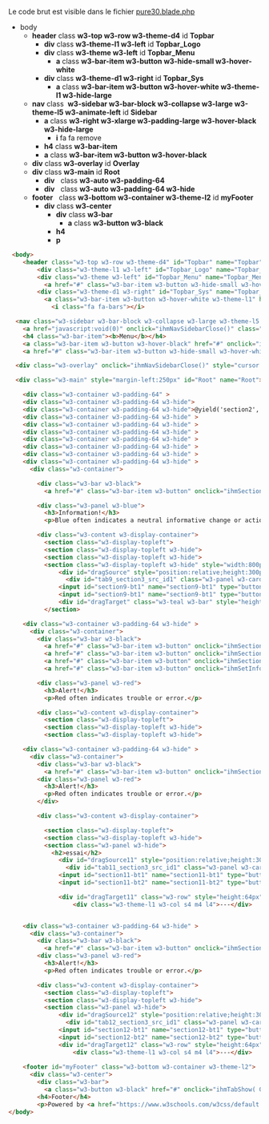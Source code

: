 

Le code brut est visible dans le fichier [pure30.blade.php](../resources/views/layouts/pure30.blade.php)



- body
	- **header** class **w3-top w3-row w3-theme-d4** id **Topbar**
		- **div** class **w3-theme-l1 w3-left**  id **Topbar_Logo**
  		- **div** class **w3-theme w3-left** id **Topbar_Menu**
     		- **a** class **w3-bar-item w3-button w3-hide-small w3-hover-white**
		- **div** class **w3-theme-d1 w3-right** id **Topbar_Sys**
  			- **a** class **w3-bar-item w3-button w3-hover-white w3-theme-l1 w3-hide-large**
	- **nav** class  **w3-sidebar w3-bar-block w3-collapse w3-large w3-theme-l5 w3-animate-left** id **Sidebar**
		- **a** class **w3-right w3-xlarge w3-padding-large w3-hover-black w3-hide-large**
			- **i** fa fa remove
   		- **h4** class **w3-bar-item**
		- **a** class **w3-bar-item w3-button w3-hover-black**
	- **div** class **w3-overlay** id **Overlay**
	- **div** class **w3-main** id **Root**
		- **div**   class **w3-auto w3-padding-64**
		- **div**   class **w3-auto w3-padding-64 w3-hide**
	- **footer**   class **w3-bottom w3-container w3-theme-l2** id **myFooter**
		- **div** class **w3-center**
			- **div** class **w3-bar**
				- **a** class **w3-button w3-black**
			- **h4**
			- **p**



```html
 <body>
    <header class="w3-top w3-row w3-theme-d4" id="Topbar" name="Topbar">
        <div class="w3-theme-l1 w3-left" id="Topbar_Logo" name="Topbar_Logo">
        <div class="w3-theme w3-left" id="Topbar_Menu" name="Topbar_Menu">
          <a href="#" class="w3-bar-item w3-button w3-hide-small w3-hover-white" onclick="ihmTabShow( 0 )">Tab-0</a>
        <div class="w3-theme-d1 w3-right" id="Topbar_Sys" name="Topbar_Sys">
          <a class="w3-bar-item w3-button w3-hover-white w3-theme-l1" href="javascript:void(0)" onclick="ihmNavSidebarOpen()" >
            <i class="fa fa-bars"></i>

  <nav class="w3-sidebar w3-bar-block w3-collapse w3-large w3-theme-l5 w3-animate-left" id="Sidebar" name="Sidebar">
    <a href="javascript:void(0)" onclick="ihmNavSidebarClose()" class="w3-right w3-xlarge w3-padding-large w3-hover-black w3-hide-large" title="Close Menu">
    <h4 class="w3-bar-item"><b>Menu</b></h4>
    <a class="w3-bar-item w3-button w3-hover-black" href="#" onclick="ihmTabShow( 0 )">Link</a>
    <a href="#" class="w3-bar-item w3-button w3-hide-small w3-hover-white" onclick="ihmTabShow( 12 )">Tab-12</a>    

  <div class="w3-overlay" onclick="ihmNavSidebarClose()" style="cursor:pointer" title="close side menu" id="Overlay" name="Overlay"></div>

  <div class="w3-main" style="margin-left:250px" id="Root" name="Root">

    <div class="w3-container w3-padding-64" >
    <div class="w3-container w3-padding-64 w3-hide">
    <div class="w3-container w3-padding-64 w3-hide">@yield('section2', '<h2>Section 2</h2>')</div>
    <div class="w3-container w3-padding-64 w3-hide" >
    <div class="w3-container w3-padding-64 w3-hide" >
    <div class="w3-container w3-padding-64 w3-hide" >
    <div class="w3-container w3-padding-64 w3-hide" >
    <div class="w3-container w3-padding-64 w3-hide" >
    <div class="w3-container w3-padding-64 w3-hide" >
    <div class="w3-container w3-padding-64 w3-hide" >
      <div class="w3-container">    

        <div class="w3-bar w3-black">
          <a href="#" class="w3-bar-item w3-button" onclick="ihmSectiontabShow( this, 0)">section 0</a>

        <div class="w3-panel w3-blue">
          <h3>Information!</h3>
          <p>Blue often indicates a neutral informative change or action.</p>

        <div class="w3-content w3-display-container">
          <section class="w3-display-topleft">
          <section class="w3-display-topleft w3-hide">
          <section class="w3-display-topleft w3-hide">
          <section class="w3-display-topleft w3-hide" style="width:800px;">
              <div id="dragSource" style="position:relative;height:300px;" class="w3-display-topleft w3-content">
                <div id="tab9_section3_src_id1" class="w3-panel w3-card-4 w3-green w3-center w3-quarter" draggable="true"><p>div 1</p></div>
              <input id="section9-bt1" name="section9-bt1" type="button" value="clearDragTarget('dragTarget')"/>
              <input id="section9-bt1" name="section9-bt1" type="button" value="GetDragTarget('dragTarget')"/>
              <div id="dragTarget" class="w3-teal w3-bar" style="height:64px">
          </section>

    <div class="w3-container w3-padding-64 w3-hide" >
      <div class="w3-container">    
        <div class="w3-bar w3-black">
          <a href="#" class="w3-bar-item w3-button" onclick="ihmSectiontabShow( this, 0)">section 0</a>
          <a href="#" class="w3-bar-item w3-button" onclick="ihmSectiontabShow( this, 1)">section 1</a>
          <a href="#" class="w3-bar-item w3-button" onclick="ihmSectiontabShow( this, 2)">section 2</a>
          <a href="#" class="w3-bar-item w3-button" onclick="ihmSetInfotab('Success','Un nouveau message, Success ;)')">Info->Alert</a>

        <div class="w3-panel w3-red">
          <h3>Alert!</h3>
          <p>Red often indicates trouble or error.</p>

        <div class="w3-content w3-display-container">
          <section class="w3-display-topleft">
          <section class="w3-display-topleft w3-hide">
          <section class="w3-display-topleft w3-hide">

    <div class="w3-container w3-padding-64 w3-hide" >
      <div class="w3-container">    
        <div class="w3-bar w3-black">
          <a href="#" class="w3-bar-item w3-button" onclick="ihmSectiontabShow( this, 0)">section 0</a>
        <div class="w3-panel w3-red">
          <h3>Alert!</h3>
          <p>Red often indicates trouble or error.</p>
        </div>  

        <div class="w3-content w3-display-container">

          <section class="w3-display-topleft">
          <section class="w3-display-topleft w3-hide">
          <section class="w3-panel w3-hide">
            <h2>essai</h2>
              <div id="dragSource11" style="position:relative;height:300px;" class="w3-display-topleft w3-content">
                <div id="tab11_section3_src_id1" class="w3-panel w3-card-4 w3-green w3-center w3-quarter" draggable="true"><p>div 1</p></div>
              <input id="section11-bt1" name="section11-bt1" type="button" value="clearDragTarget('dragTarget')"/>
              <input id="section11-bt2" name="section11-bt2" type="button" value="GetDragTarget('dragTarget')"/>

              <div id="dragTarget11" class="w3-row" style="height:64px">
                  <div class="w3-theme-l1 w3-col s4 m4 l4">---</div>


    <div class="w3-container w3-padding-64 w3-hide" >
      <div class="w3-container">    
        <div class="w3-bar w3-black">
          <a href="#" class="w3-bar-item w3-button" onclick="ihmSectiontabShow( this, 0)">section 0</a>
        <div class="w3-panel w3-red">
          <h3>Alert!</h3>
          <p>Red often indicates trouble or error.</p>

        <div class="w3-content w3-display-container">
          <section class="w3-display-topleft">
          <section class="w3-display-topleft w3-hide">
          <section class="w3-panel w3-hide">
              <div id="dragSource12" style="position:relative;height:300px;" class="w3-display-topleft w3-content">
                <div id="tab12_section3_src_id1" class="w3-panel w3-card-4 w3-green w3-center w3-quarter" draggable="true"><p>div 1</p></div>
              <input id="section12-bt1" name="section12-bt1" type="button" value="clearDragTarget('dragTarget')"/>
              <input id="section12-bt2" name="section12-bt2" type="button" value="GetDragTarget('dragTarget')"/>
              <div id="dragTarget12" class="w3-row" style="height:64px">
                  <div class="w3-theme-l1 w3-col s4 m4 l4">---</div>
    
    <footer id="myFooter" class="w3-bottom w3-container w3-theme-l2">
      <div class="w3-center">
        <div class="w3-bar">
          <a class="w3-button w3-black" href="#" onclick="ihmTabShow( 0 )">0</a>
        <h4>Footer</h4>
        <p>Powered by <a href="https://www.w3schools.com/w3css/default.asp" target="_blank">w3.css</a></p>
</body>


```












